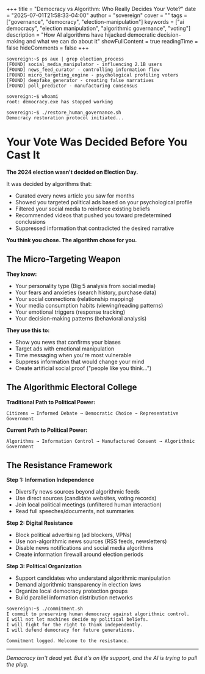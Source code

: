 +++
title = "Democracy vs Algorithm: Who Really Decides Your Vote?"
date = "2025-07-01T21:58:33-04:00"
author = "sovereign"
cover = ""
tags = ["governance", "democracy", "election-manipulation"]
keywords = ["ai democracy", "election manipulation", "algorithmic governance", "voting"]
description = "How AI algorithms have hijacked democratic decision-making and what we can do about it"
showFullContent = true
readingTime = false
hideComments = false
+++

```
sovereign:~$ ps aux | grep election_process
[FOUND] social_media_manipulator - influencing 2.1B users
[FOUND] news_feed_curator - controlling information flow
[FOUND] micro_targeting_engine - psychological profiling voters
[FOUND] deepfake_generator - creating false narratives
[FOUND] poll_predictor - manufacturing consensus

sovereign:~$ whoami
root: democracy.exe has stopped working

sovereign:~$ ./restore_human_governance.sh
Democracy restoration protocol initiated...
```

# Your Vote Was Decided Before You Cast It

**The 2024 election wasn't decided on Election Day.**

It was decided by algorithms that:
- Curated every news article you saw for months
- Showed you targeted political ads based on your psychological profile  
- Filtered your social media to reinforce existing beliefs
- Recommended videos that pushed you toward predetermined conclusions
- Suppressed information that contradicted the desired narrative

**You think you chose. The algorithm chose for you.**

## The Micro-Targeting Weapon

**They know:**
- Your personality type (Big 5 analysis from social media)
- Your fears and anxieties (search history, purchase data)
- Your social connections (relationship mapping)
- Your media consumption habits (viewing/reading patterns)
- Your emotional triggers (response tracking)
- Your decision-making patterns (behavioral analysis)

**They use this to:**
- Show you news that confirms your biases
- Target ads with emotional manipulation
- Time messaging when you're most vulnerable
- Suppress information that would change your mind
- Create artificial social proof ("people like you think...")

## The Algorithmic Electoral College

**Traditional Path to Political Power:**
```
Citizens → Informed Debate → Democratic Choice → Representative Government
```

**Current Path to Political Power:**
```
Algorithms → Information Control → Manufactured Consent → Algorithmic Government
```

## The Resistance Framework

**Step 1: Information Independence**
- Diversify news sources beyond algorithmic feeds
- Use direct sources (candidate websites, voting records)
- Join local political meetings (unfiltered human interaction)
- Read full speeches/documents, not summaries

**Step 2: Digital Resistance**
- Block political advertising (ad blockers, VPNs)
- Use non-algorithmic news sources (RSS feeds, newsletters)
- Disable news notifications and social media algorithms
- Create information firewall around election periods

**Step 3: Political Organization**
- Support candidates who understand algorithmic manipulation
- Demand algorithmic transparency in election laws
- Organize local democracy protection groups
- Build parallel information distribution networks

```
sovereign:~$ ./commitment.sh
I commit to preserving human democracy against algorithmic control.
I will not let machines decide my political beliefs.
I will fight for the right to think independently.
I will defend democracy for future generations.

Commitment logged. Welcome to the resistance.
```

---

*Democracy isn't dead yet. But it's on life support, and the AI is trying to pull the plug.*
